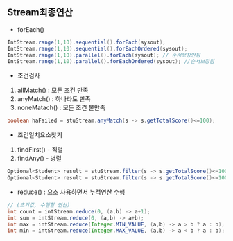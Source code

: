 ## Stream최종연산

- forEach()
```java
IntStream.range(1,10).sequential().forEach(sysout);
IntStream.range(1,10).sequential().forEachOrdered(sysout);
IntStream.range(1,10).parallel().forEach(sysout); // 순서보장안됨
IntStream.range(1,10).parallel().forEachOrdered(sysout); //순서보장됨
```

- 조건검사
1. allMatch() : 모든 조건 만족
2. anyMatch() : 하나라도 만족
3. noneMatach() : 모든 조건 불만족
```java
boolean haFailed = stuStream.anyMatch(s -> s.getTotalScore()<=100);
```

- 조건일치요소찾기
1. findFirst() - 직렬
2. findAny() - 병렬
```java
Optional<Student> result = stuStream.filter(s -> s.getTotalScore()<=100).findFirst();
Optional<Student> result = stuStream.filter(s -> s.getTotalScore()<=100).findAny();
```

- reduce() : 요소 사용하면서 누적연산 수행
```java
// (초기값, 수행할 연산)
int count = intStream.reduce(0, (a,b) -> a+1);
int sum = intStream.reduce(0, (a,b) -> a+b);
int max = intStream.reduce(Integer.MIN_VALUE, (a,b) -> a > b ? a : b);
int min = intStream.reduce(Integer.MAX_VALUE, (a,b) -> a < b ? a : b);
```